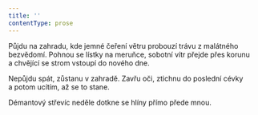 ```yaml
---
title: ''
contentType: prose
---
```


Půjdu na zahradu, kde jemné čeření větru probouzí trávu z malátného bezvědomí. Pohnou se lístky na meruňce, sobotní vítr přejde přes korunu a chvějící se strom vstoupí do nového dne.

Nepůjdu spát, zůstanu v zahradě. Zavřu oči, ztichnu do poslední cévky a potom ucítím, až se to stane.

Démantový střevíc neděle dotkne se hlíny přímo přede mnou.
